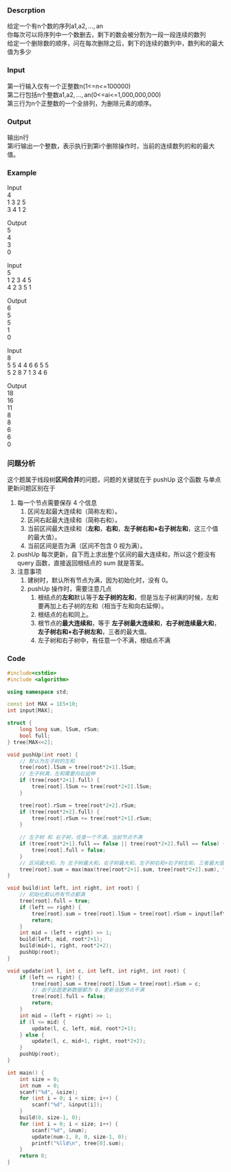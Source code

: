### Descrption
给定一个有n个数的序列a1,a2, ..., an  
你每次可以将序列中一个数删去，剩下的数会被分割为一段一段连续的数列  
给定一个删除数的顺序，问在每次删除之后，剩下的连续的数列中，数列和的最大值为多少  

### Input
第一行输入仅有一个正整数n(1<=n<=100000)  
第二行包括n个整数a1,a2, ..., an(0<=ai<=1,000,000,000)  
第三行为n个正整数的一个全排列，为删除元素的顺序。  

### Output
输出n行  
第i行输出一个整数，表示执行到第i个删除操作时，当前的连续数列的和的最大值。  

### Example
Input  
4  
1 3 2 5  
3 4 1 2 

Output  
5  
4  
3  
0  

Input  
5  
1 2 3 4 5  
4 2 3 5 1  

Output  
6  
5  
5  
1  
0  

Input  
8  
5 5 4 4 6 6 5 5  
5 2 8 7 1 3 4 6  

Output  
18  
16  
11  
8  
8  
6  
6  
0  

### 问题分析
这个题属于线段树**区间合并**的问题，问题的关键就在于 pushUp 这个函数
与单点更新问题区别在于
1. 每一个节点需要保存 4 个信息
    1. 区间左起最大连续和（简称左和）。
    1. 区间右起最大连续和（简称右和）。
    1. 当前区间最大连续和（**左和**，**右和**，**左子树右和+右子树左和**，这三个值的最大值）。
    1. 当前区间是否为满（区间不包含 0 视为满）。
1. pushUp 每次更新，自下而上求出整个区间的最大连续和，所以这个题没有 query 函数，直接返回根结点的 sum 就是答案。
1. 注意事项
    1. 建树时，默认所有节点为满，因为初始化时，没有 0。
    1. pushUp 操作时，需要注意几点
        1. 根结点的**左和**默认等于**左子树的左和**，但是当左子树满的时候，左和要再加上右子树的左和（相当于左和向右延伸）。
        1. 根结点的右和同上。
        1. 根节点的**最大连续和**，等于 **左子树最大连续和**，**右子树连续最大和**，**左子树右和+右子树左和**，三者的最大值。
        1. 左子树和右子树中，有任意一个不满，根结点不满

### Code
```cpp
#include<cstdio>
#include <algorithm>

using namespace std;

const int MAX = 1E5+10;
int input[MAX];

struct {
    long long sum, lSum, rSum;
    bool full;
} tree[MAX<<2];

void pushUp(int root) {
    // 默认为左子树的左和
    tree[root].lSum = tree[root*2+1].lSum;
    // 左子树满，左和需要向右延伸
    if (tree[root*2+1].full) {
        tree[root].lSum += tree[root*2+2].lSum;
    }

    tree[root].rSum = tree[root*2+2].rSum;
    if (tree[root*2+2].full) {
        tree[root].rSum += tree[root*2+1].rSum;
    }
    
    // 左子树 和 右子树，任意一个不满，当前节点不满
    if (tree[root*2+1].full == false || tree[root*2+2].full == false) {
        tree[root].full = false;
    }
    // 区间最大和，为 左子树最大和，右子树最大和，左子树右和+右子树左和，三者最大值
    tree[root].sum = max(max(tree[root*2+1].sum, tree[root*2+2].sum), tree[root*2+1].rSum + tree[root*2+2].lSum);
}

void build(int left, int right, int root) {
    // 初始化默认所有节点都满
    tree[root].full = true;
    if (left == right) {
        tree[root].sum = tree[root].lSum = tree[root].rSum = input[left];
        return;
    }
    int mid = (left + right) >> 1;
    build(left, mid, root*2+1);
    build(mid+1, right, root*2+2);
    pushUp(root);
}

void update(int l, int c, int left, int right, int root) {
    if (left == right) {
        tree[root].sum = tree[root].lSum = tree[root].rSum = c;
        // 由于此题更新数据都为 0，更新当前节点不满
        tree[root].full = false;
        return;
    }
    int mid = (left + right) >> 1;
    if (l <= mid) {
        update(l, c, left, mid, root*2+1);
    } else {
        update(l, c, mid+1, right, root*2+2);
    }
    pushUp(root);
}

int main() {
    int size = 0;
    int num  = 0;
    scanf("%d", &size);
    for (int i = 0; i < size; i++) {
        scanf("%d", &input[i]);
    }
    build(0, size-1, 0);
    for (int i = 0; i < size; i++) {
        scanf("%d", &num);
        update(num-1, 0, 0, size-1, 0);
        printf("%lld\n", tree[0].sum);
    }
    return 0;
}
```
